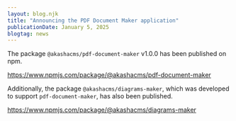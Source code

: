 ```yaml
---
layout: blog.njk
title: "Announcing the PDF Document Maker application"
publicationDate: January 5, 2025
blogtag: news
---
```


The package `@akashacms/pdf-document-maker` v1.0.0 has been published on npm.

https://www.npmjs.com/package/@akashacms/pdf-document-maker

Additionally, the package `@akashacms/diagrams-maker`, which was developed to support `pdf-document-maker`, has also been published.

https://www.npmjs.com/package/@akashacms/diagrams-maker

